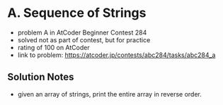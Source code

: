 # A. Sequence of Strings

* problem A in AtCoder Beginner Contest 284
* solved not as part of contest, but for practice
* rating of 100 on AtCoder 
* link to problem: https://atcoder.jp/contests/abc284/tasks/abc284_a

## Solution Notes

* given an array of strings, print the entire array in reverse order.